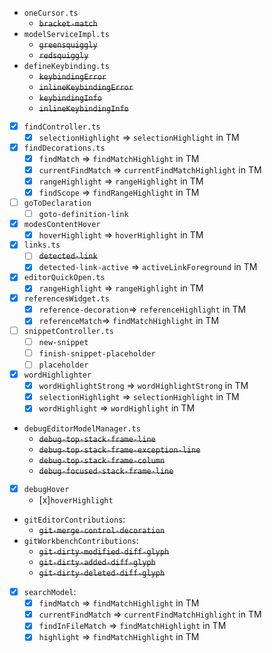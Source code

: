 
* `oneCursor.ts`
  * ~~`bracket-match`~~
* `modelServiceImpl.ts`
  * ~~`greensquiggly`~~
  * ~~`redsquiggly`~~
* `defineKeybinding.ts`
  * ~~`keybindingError`~~
  * ~~`inlineKeybindingError`~~
  * ~~`keybindingInfo`~~
  * ~~`inlineKeybindingInfo`~~
- [x] `findController.ts`
  - [x] `selectionHighlight` => `selectionHighlight` in TM
- [x] `findDecorations.ts`
  - [x] `findMatch` => `findMatchHighlight` in TM
  - [x] `currentFindMatch` => `currentFindMatchHighlight` in TM
  - [x] `rangeHighlight` => `rangeHighlight` in TM
  - [x] `findScope` => `findRangeHighlight` in TM
- [ ] `goToDeclaration`
  - [ ] `goto-definition-link`
- [x] `modesContentHover`
  - [x] `hoverHighlight` => `hoverHighlight` in TM
- [x] `links.ts`
  - [ ] ~~`detected-link`~~
  - [x] `detected-link-active` => `activeLinkForeground` in TM
- [x] `editorQuickOpen.ts`
  - [x] `rangeHighlight` => `rangeHighlight` in TM
- [x] `referencesWidget.ts`
  - [x] `reference-decoration`=> `referenceHighlight` in TM
  - [x] `referenceMatch`=> `findMatchHighlight` in TM
- [ ] `snippetController.ts`
  - [ ] `new-snippet`
  - [ ] `finish-snippet-placeholder`
  - [ ] `placeholder`
- [x] `wordHighlighter`
  - [x] `wordHighlightStrong` => `wordHighlightStrong` in TM
  - [x] `selectionHighlight` => `selectionHighlight` in TM
  - [x] `wordHighlight` => `wordHighlight` in TM
* `debugEditorModelManager.ts`
  * ~~`debug-top-stack-frame-line`~~
  * ~~`debug-top-stack-frame-exception-line`~~
  * ~~`debug-top-stack-frame-column`~~
  * ~~`debug-focused-stack-frame-line`~~
- [x] `debugHover`
  - [x]`hoverHighlight`
* `gitEditorContributions`:
  * ~~`git-merge-control-decoration`~~
* `gitWorkbenchContributions`:
  * ~~`git-dirty-modified-diff-glyph`~~
  * ~~`git-dirty-added-diff-glyph`~~
  * ~~`git-dirty-deleted-diff-glyph`~~
- [x] `searchModel`:
  - [x] `findMatch` => `findMatchHighlight` in TM
  - [x] `currentFindMatch` => `currentFindMatchHighlight` in TM
  - [x] `findInFileMatch` => `findMatchHighlight` in TM
  - [x] `highlight` => `findMatchHighlight` in TM